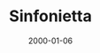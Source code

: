 ---
title: "Sinfonietta"
image: "/projects/orchestral/Sinfonietta/Sinfonietta.png"
playerIdx: 16
date: 2000-01-06
---
